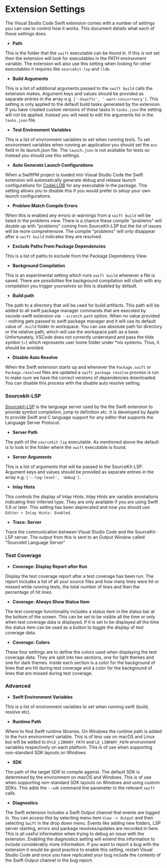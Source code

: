 # Extension Settings

The Visual Studio Code Swift extension comes with a number of settings you can use to control how it works. This document details what each of these settings does.

- **Path**

This is the folder that the `swift` executable can be found in. If this is not set then the extension will look for executables in the PATH environment variable. The extension will also use this setting when looking for other executables it requires like `sourcekit-lsp` and `lldb`.

- **Build Arguments**

This is a list of additional arguments passed to the `swift build` calls the extension makes. Argument keys and values should be provided as separate entries in the array e.g. `['-Xswiftc', '-warn-concurrency']`. This setting is only applied to the default build tasks generated by the extension. If you have created custom versions of these tasks in `tasks.json` the setting will not be applied. Instead you will need to edit the arguments list in the `tasks.json` file.

- **Test Environment Variables**

This is a list of environment variables to set when running tests. To set environment variables when running an application you should set the `env` field in its launch.json file. The `launch.json` is not available for tests so instead you should use this settings.

- **Auto Generate Launch Configurations**

When a SwiftPM project is loaded into Visual Studio Code the Swift extension will automatically generate debug and release launch configurations for [CodeLLDB](https://marketplace.visualstudio.com/items?itemName=vadimcn.vscode-lldb) for any executable in the package. This setting allows you to disable this if you would prefer to setup your own launch configurations.

- **Problem Match Compile Errors**

When this is enabled any errors or warnings from a `swift build` will be listed in the problems view. There is a chance these compile "problems" will double up with "problems" coming from SourceKit-LSP but the list of issues will be more comprehensive. The compile "problems" will only disappear after a `swift build` indicates they are resolved.

- **Exclude Paths From Package Dependencies**

This is a list of paths to exclude from the Package Dependency View.

- **Background Compilation**

This is an experimental setting which runs `swift build` whenever a file is saved. There are possibilites the background compilation will clash with any compilation you trigger yourselves so this is disabled by default.

- **Build path**

The path to a directory that will be used for build artifacts. This path will be added to all swift package manager commands that are executed by vscode-swift extension via `--scratch-path` option. When no value provided - nothing gets passed to swift package manager and it will use its default value of `.build` folder in workspace. You can use absolute path for directory or the relative path, which will use the workspace path as a base. Unfortunately, VSCode does not correctly understand and pass the tilde symbol (~) which represents user home folder under *nix systems. Thus, it should be avoided.

- **Disable Auto Resolve**

When the Swift extension starts up and whenever the `Package.swift` or `Package.resolved` files are updated a `swift package resolve` process is run to make sure we have the correct versions of dependencies downloaded. You can disable this process with the disable auto resolve setting.

### Sourcekit-LSP

[Sourcekit-LSP](https://github.com/apple/sourcekit-lsp) is the language server used by the the Swift extension to provide symbol completion, jump to definition etc. It is developed by Apple to provide Swift and C language support for any editor that supports the Language Server Protocol.   

- **Server Path**

The path of the `sourcekit-lsp` executable. As mentioned above the default is to look in the folder where the `swift` executable is found.

- **Server Arguments**

This is a list of arguments that will be passed to the SourceKit-LSP. Argument keys and values should be provided as separate entries in the array e.g. `['--log-level', 'debug']`.

- **Inlay Hints**

This controls the display of Inlay Hints. Inlay Hints are variable annotations indicating their inferred type. They are only available if you are using Swift 5.6 or later. This setting has been deprecated and now you should use `Editor > Inlay Hints: Enabled`.

- **Trace: Server**

Trace the communication between Visual Studio Code and the SourceKit-LSP server. The output from this is sent to an Output Window called "Sourcekit Language Server"

### Test Coverage

- **Coverage: Display Report after Run**

Display the test coverage report after a test coverage has been run. The report includes a list of all your source files and how many lines were hit or missed while running tests, the total number of lines and then the percentage of hit lines. 

- **Coverage: Always Show Status Item**

The test coverage functionality includes a status item in the status bar at the bottom of the screen. This can be set to be visible all the time or only when test coverage data is displayed. If it is set to be displayed all the time the status item can be used as a button to toggle the display of test coverage data. 

- **Coverage: Colors**

These four settings are to define the colors used when displaying the test coverage data. They are split into two sections, one for light themes and one for dark themes. Inside each section is a color for the background of lines that are hit during test coverage and a color for the background of lines that are missed during test coverage.

### Advanced

- **Swift Environment Variables**

This is a list of environment variables to set when running swift (build, resolve etc). 

- **Runtime Path**

Where to find Swift runtime libraries. On Windows the runtime path is added to the `Path` environment variable. This is of less use on macOS and Linux but will be added to `DYLD_LIBRARY_PATH` and `LD_LIBRARY_PATH` environment variables respectively on each platform. This is of use when supporting non-standard SDK layouts on Windows

- **SDK**

The path of the target SDK to compile against. The default SDK is determined by the environment on macOS and Windows. This is of use when supporting non-standard SDK layouts on Windows and using custom SDKs. This adds the `--sdk` command line parameter to the relevant `swift` calls.

- **Diagnostics**

The Swift extension includes a Swift Output channel that events are logged in. You can access this by selecting menu item `View -> Output` and then selecting `Swift` in the drop down menu. Events like adding new folders, LSP server starting, errors and package resolves/updates are recorded in here. This is all useful information when trying to debug an issue with the extension. Enabling the diagnostics setting will extend this information to include considerably more information. If you want to report a bug with the extension it would be good practice to enable this setting, restart Visual Studio Code and once you have replicated your bug include the contents of the Swift Output channel in the bug report.
